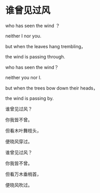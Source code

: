 # 谁曾见过风

who has seen the wind ？ 

neither I nor you. 

but when the leaves hang trembling， 

the wind is passing through. 

who has seen the wind？ 

neither you nor I. 

but when the trees bow down their heads， 

the wind is passing by. 

谁曾见过风？ 

你我皆不曾。 

但看木叶舞枝头， 

便晓风穿过。 

谁曾见过风？ 

你我皆不曾。 

但看万木垂梢首， 

便晓风吹过。